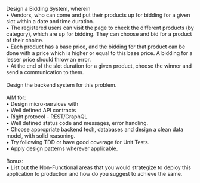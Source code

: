 Design a Bidding System, wherein <br>
	•	Vendors, who can come and put their products up for bidding for a given slot within a date and time duration. <br>
	•	The registered users can visit the page to check the different products (by category), which are up for bidding. They can choose and bid for a product of their choice.<br>
	•	Each product has a base price, and the bidding for that product can be done with a price which is higher or equal to this base price. A bidding for a lesser price should throw an error.<br>
	•	At the end of the slot duration for a given product, choose the winner and send a communication to them.<br>
<br>
Design the backend system for this problem.<br>
<br>
AIM for:<br>
	•	Design micro-services with<br>
	•	Well defined API contracts<br>
	•	Right protocol - REST/GraphQL<br>
	•	Well defined status code and messages, error handling.<br>
	•	Choose appropriate backend tech, databases and design a clean data model, with solid reasoning.<br>
	•	Try following TDD or have good coverage for Unit Tests.<br>
	•	Apply design patterns wherever applicable.<br>
<br>
Bonus:<br>
	•	List out the Non-Functional areas that you would strategize to deploy this application to production and how do you suggest to achieve the same.<br>
